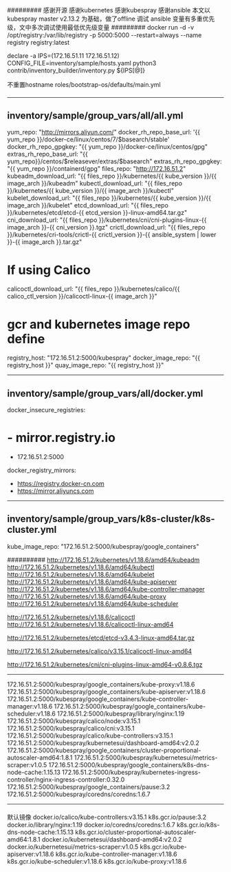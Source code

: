 #########
感谢开源
感谢kubernetes
感谢kubespray
感谢ansible
本文以kubespray master v2.13.2 为基础，做了offline 调试
ansible 变量有多重优先级，文中多次调试使用最低优先级变量
#########
docker run -d -v /opt/registry:/var/lib/registry -p 5000:5000 --restart=always --name registry registry:latest

declare -a IPS=(172.16.51.11 172.16.51.12)
CONFIG_FILE=inventory/sample/hosts.yaml python3 contrib/inventory_builder/inventory.py ${IPS[@]}


不重置hostname 
   roles/bootstrap-os/defaults/main.yml


####
----------
inventory/sample/group_vars/all/all.yml
----------

yum_repo: "http://mirrors.aliyun.com/"
docker_rh_repo_base_url: '{{ yum_repo }}/docker-ce/linux/centos/7/$basearch/stable'
docker_rh_repo_gpgkey: "{{ yum_repo }}/docker-ce/linux/centos/gpg"
extras_rh_repo_base_url: "{{  yum_repo}}/centos/$releasever/extras/$basearch"
extras_rh_repo_gpgkey: "{{ yum_repo }}/containerd/gpg"
files_repo: "http://172.16.51.2"
kubeadm_download_url: "{{ files_repo }}/kubernetes/{{ kube_version }}/{{ image_arch }}/kubeadm"
kubectl_download_url: "{{ files_repo }}/kubernetes/{{ kube_version }}/{{ image_arch }}/kubectl"
kubelet_download_url: "{{ files_repo }}/kubernetes/{{ kube_version }}/{{ image_arch }}/kubelet"
etcd_download_url: "{{ files_repo }}/kubernetes/etcd/etcd-{{ etcd_version }}-linux-amd64.tar.gz"
cni_download_url: "{{ files_repo }}/kubernetes/cni/cni-plugins-linux-{{ image_arch }}-{{ cni_version }}.tgz"
crictl_download_url: "{{ files_repo }}/kubernetes/cri-tools/crictl-{{ crictl_version }}-{{ ansible_system | lower }}-{{ image_arch }}.tar.gz"
# If using Calico
calicoctl_download_url: "{{ files_repo }}/kubernetes/calico/{{ calico_ctl_version }}/calicoctl-linux-{{ image_arch }}"

# gcr and kubernetes image repo define
registry_host: "172.16.51.2:5000/kubespray"
docker_image_repo: "{{ registry_host }}"
quay_image_repo: "{{ registry_host }}"


----------
inventory/sample/group_vars/all/docker.yml
----------
docker_insecure_registries:
#   - mirror.registry.io
  - 172.16.51.2:5000

docker_registry_mirrors:
  - https://registry.docker-cn.com
  - https://mirror.aliyuncs.com




----------
inventory/sample/group_vars/k8s-cluster/k8s-cluster.yml
----------
kube_image_repo: "172.16.51.2:5000/kubespray/google_containers"


##########
http://172.16.51.2/kubernetes/v1.18.6/amd64/kubeadm
http://172.16.51.2/kubernetes/v1.18.6/amd64/kubectl
http://172.16.51.2/kubernetes/v1.18.6/amd64/kubelet
http://172.16.51.2/kubernetes/v1.18.6/amd64/kube-apiserver
http://172.16.51.2/kubernetes/v1.18.6/amd64/kube-controller-manager
http://172.16.51.2/kubernetes/v1.18.6/amd64/kube-proxy
http://172.16.51.2/kubernetes/v1.18.6/amd64/kube-scheduler

http://172.16.51.2/kubernetes/v1.18.6/calicoctl
http://172.16.51.2/kubernetes/v1.18.6/calicoctl-linux-amd64

http://172.16.51.2/kubernetes/etcd/etcd-v3.4.3-linux-amd64.tar.gz

http://172.16.51.2/kubernetes/calico/v3.15.1/calicoctl-linux-amd64

http://172.16.51.2/kubernetes/cni/cni-plugins-linux-amd64-v0.8.6.tgz

----------
172.16.51.2:5000/kubespray/google_containers/kube-proxy:v1.18.6
172.16.51.2:5000/kubespray/google_containers/kube-apiserver:v1.18.6
172.16.51.2:5000/kubespray/google_containers/kube-controller-manager:v1.18.6
172.16.51.2:5000/kubespray/google_containers/kube-scheduler:v1.18.6
172.16.51.2:5000/kubespray/library/nginx:1.19
172.16.51.2:5000/kubespray/calico/node:v3.15.1
172.16.51.2:5000/kubespray/calico/cni:v3.15.1
172.16.51.2:5000/kubespray/calico/kube-controllers:v3.15.1
172.16.51.2:5000/kubespray/kubernetesui/dashboard-amd64:v2.0.2
172.16.51.2:5000/kubespray/google_containers/cluster-proportional-autoscaler-amd64:1.8.1
172.16.51.2:5000/kubespray/kubernetesui/metrics-scraper:v1.0.5
172.16.51.2:5000/kubespray/google_containers/k8s-dns-node-cache:1.15.13
172.16.51.2:5000/kubespray/kubernetes-ingress-controller/nginx-ingress-controller:0.32.0
172.16.51.2:5000/kubespray/google_containers/pause:3.2
172.16.51.2:5000/kubespray/coredns/coredns:1.6.7

----------


####

默认镜像
docker.io/calico/kube-controllers:v3.15.1
k8s.gcr.io/pause:3.2
docker.io/library/nginx:1.19
docker.io/coredns/coredns:1.6.7
k8s.gcr.io/k8s-dns-node-cache:1.15.13
k8s.gcr.io/cluster-proportional-autoscaler-amd64:1.8.1
docker.io/kubernetesui/dashboard-amd64:v2.0.2
docker.io/kubernetesui/metrics-scraper:v1.0.5
k8s.gcr.io/kube-apiserver:v1.18.6
k8s.gcr.io/kube-controller-manager:v1.18.6
k8s.gcr.io/kube-scheduler:v1.18.6
k8s.gcr.io/kube-proxy:v1.18.6


